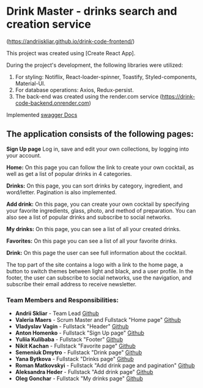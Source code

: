 # Drink Master - drinks search and creation service

(https://andriiskliar.github.io/drink-code-frontend/)

This project was created using [Create React App].

During the project's development, the following libraries were utilized:

   1. For styling: Notiflix, React-loader-spinner, Toastify, Styled-components, Material-UI.
   2. For database operations: Axios, Redux-persist.
   3. The back-end was created using the render.com service (https://drink-code-backend.onrender.com)

Implemented [swagger Docs](https://drink-code-backend.onrender.com/api-docs)

## The application consists of the following pages:

**Sign Up page** Log in, save and edit your own collections,
by logging into your account.

**Home:** On this page you can follow the link to create your own cocktail, as well as get a list of popular drinks in 4 categories.

**Drinks:** On this page, you can sort drinks by category, ingredient, and word/letter. Pagination is also implemented.

**Add drink:** On this page, you can create your own cocktail by specifying your favorite ingredients, glass, photo, and method of preparation. You can also see a list of popular drinks and subscribe to social networks.

**My drinks:** On this page, you can see a list of all your created drinks.

**Favorites:** On this page you can see a list of all your favorite drinks.

**Drink:** On this page the user can see full information about the cocktail.

The top part of the site contains a logo with a link to the home page, a button to switch themes between light and black, and a user profile. In the footer, the user can subscribe to social networks, use the navigation, and subscribe their email address to receive newsletter.

### Team Members and Responsibilities:

- **Andrii Skliar** - Team Lead [Github][1]
- **Valeria Maers** - Scrum Master and Fullstack "Home page" [Github][2]
- **Vladyslav Vagin** - Fullstack "Header" [Github][3]
- **Anton Homenko** - Fullstack "Sign Up page" [Github][4]
- **Yuliia Kulibaba** - Fullstack "Footer" [Github][5]
- **Nikit Kachan** - Fullstack "Favorite page" [Github][6]
- **Semeniuk Dmytro** - Fullstack "Drink page" [Github][7]
- **Yana Bytkova** - Fullstack "Drinks page" [Github][8]
- **Roman Matkovskyi** - Fullstack "Add drink page and pagination" [Github][9]
- **Aleksandra Heder** - Fullstack "Add drink page" [Github][10]
- **Oleg Gonchar** - Fullstack "My drinks page" [Github][11]

[1]: https://github.com/AndriiSkliar
[2]: https://github.com/maershaa
[3]: https://github.com/VladyslavVagin
[4]: https://github.com/AntKhom
[5]: https://github.com/KulibabaYuliia
[6]: https://github.com/nikitkachan
[7]: https://github.com/Jo1ner
[8]: https://github.com/YanaBytkova
[9]: https://github.com/RomanMatkovskyi
[10]: https://github.com/19Aleksandra95
[11]: https://github.com/oleg44444